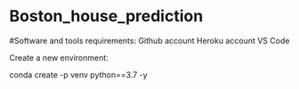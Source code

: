 # Boston_house_prediction

#Software and tools requirements:
Github account
Heroku account
VS Code

Create a new environment:

conda create -p venv python==3.7 -y